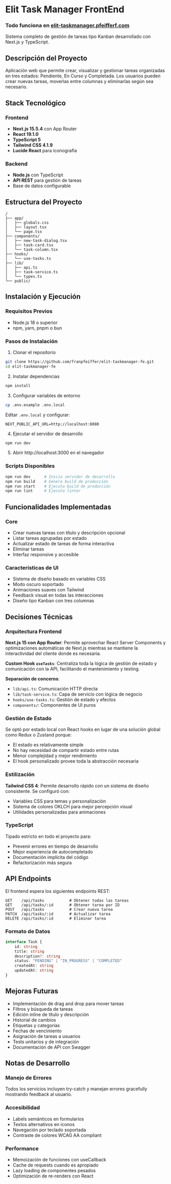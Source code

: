 # Elit Task Manager FrontEnd
### Todo funciona en [elit-taskmanager.pfeifferf.com](https://elit-taskmanager.pfeifferf.com/)

Sistema completo de gestión de tareas tipo Kanban desarrollado con Next.js y TypeScript.

## Descripción del Proyecto

Aplicación web que permite crear, visualizar y gestionar tareas organizadas en tres estados: Pendiente, En Curso y Completada. Los usuarios pueden crear nuevas tareas, moverlas entre columnas y eliminarlas según sea necesario.

## Stack Tecnológico

### Frontend
* **Next.js 15.5.4** con App Router
* **React 19.1.0**
* **TypeScript 5**
* **Tailwind CSS 4.1.9**
* **Lucide React** para iconografía

### Backend
* **Node.js** con TypeScript
* **API REST** para gestión de tareas
* Base de datos configurable

## Estructura del Proyecto

```
/
├── app/
│   ├── globals.css
│   ├── layout.tsx
│   └── page.tsx
├── components/
│   ├── new-task-dialog.tsx
│   ├── task-card.tsx
│   └── task-column.tsx
├── hooks/
│   └── use-tasks.ts
├── lib/
│   ├── api.ts
│   ├── task-service.ts
│   └── types.ts
└── public/
```

## Instalación y Ejecución

### Requisitos Previos
* Node.js 18 o superior
* npm, yarn, pnpm o bun

### Pasos de Instalación

1. Clonar el repositorio
```bash
git clone https://github.com/franpfeiffer/elit-taskmanager-fe.git
cd elit-taskmanager-fe
```

2. Instalar dependencias
```bash
npm install
```

3. Configurar variables de entorno
```bash
cp .env.example .env.local
```

Editar `.env.local` y configurar:
```
NEXT_PUBLIC_API_URL=http://localhost:8080
```

4. Ejecutar el servidor de desarrollo
```bash
npm run dev
```

5. Abrir http://localhost:3000 en el navegador

### Scripts Disponibles

```bash
npm run dev      # Inicia servidor de desarrollo
npm run build    # Genera build de producción
npm run start    # Ejecuta build de producción
npm run lint     # Ejecuta linter
```

## Funcionalidades Implementadas

### Core
* Crear nuevas tareas con título y descripción opcional
* Listar tareas agrupadas por estado
* Actualizar estado de tareas de forma interactiva
* Eliminar tareas
* Interfaz responsive y accesible

### Características de UI
* Sistema de diseño basado en variables CSS
* Modo oscuro soportado
* Animaciones suaves con Tailwind
* Feedback visual en todas las interacciones
* Diseño tipo Kanban con tres columnas

## Decisiones Técnicas

### Arquitectura Frontend

**Next.js 15 con App Router**: Permite aprovechar React Server Components y optimizaciones automáticas de Next.js mientras se mantiene la interactividad del cliente donde es necesaria.

**Custom Hook `useTasks`**: Centraliza toda la lógica de gestión de estado y comunicación con la API, facilitando el mantenimiento y testing.

**Separación de concerns**:
* `lib/api.ts`: Comunicación HTTP directa
* `lib/task-service.ts`: Capa de servicio con lógica de negocio
* `hooks/use-tasks.ts`: Gestión de estado y efectos
* `components/`: Componentes de UI puros

### Gestión de Estado

Se optó por estado local con React hooks en lugar de una solución global como Redux o Zustand porque:
* El estado es relativamente simple
* No hay necesidad de compartir estado entre rutas
* Menor complejidad y mejor rendimiento
* El hook personalizado provee toda la abstracción necesaria

### Estilización

**Tailwind CSS 4**: Permite desarrollo rápido con un sistema de diseño consistente. Se configuró con:
* Variables CSS para temas y personalización
* Sistema de colores OKLCH para mejor percepción visual
* Utilidades personalizadas para animaciones

### TypeScript

Tipado estricto en todo el proyecto para:
* Prevenir errores en tiempo de desarrollo
* Mejor experiencia de autocompletado
* Documentación implícita del código
* Refactorización más segura

## API Endpoints

El frontend espera los siguientes endpoints REST:

```
GET    /api/tasks           # Obtener todas las tareas
GET    /api/tasks/:id       # Obtener tarea por ID
POST   /api/tasks           # Crear nueva tarea
PATCH  /api/tasks/:id       # Actualizar tarea
DELETE /api/tasks/:id       # Eliminar tarea
```

### Formato de Datos

```typescript
interface Task {
    id: string
    title: string
    description?: string
    status: "PENDING" | "IN_PROGRESS" | "COMPLETED"
    createdAt: string
    updatedAt: string
}
```

## Mejoras Futuras

* Implementación de drag and drop para mover tareas
* Filtros y búsqueda de tareas
* Edición inline de título y descripción
* Historial de cambios
* Etiquetas y categorías
* Fechas de vencimiento
* Asignación de tareas a usuarios
* Tests unitarios y de integración
* Documentación de API con Swagger

## Notas de Desarrollo

### Manejo de Errores

Todos los servicios incluyen try-catch y manejan errores gracefully mostrando feedback al usuario.

### Accesibilidad

* Labels semánticos en formularios
* Textos alternativos en iconos
* Navegación por teclado soportada
* Contraste de colores WCAG AA compliant

### Performance

* Memoización de funciones con useCallback
* Cache de requests cuando es apropiado
* Lazy loading de componentes pesados
* Optimización de re-renders con React
